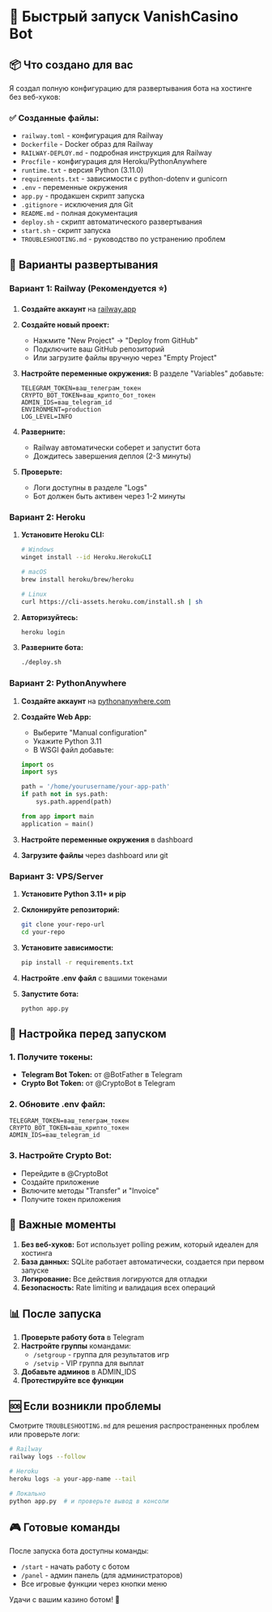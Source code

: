 # 🚀 Быстрый запуск VanishCasino Bot

## 📦 Что создано для вас

Я создал полную конфигурацию для развертывания бота на хостинге без веб-хуков:

### ✅ Созданные файлы:
- `railway.toml` - конфигурация для Railway
- `Dockerfile` - Docker образ для Railway
- `RAILWAY-DEPLOY.md` - подробная инструкция для Railway
- `Procfile` - конфигурация для Heroku/PythonAnywhere
- `runtime.txt` - версия Python (3.11.0)
- `requirements.txt` - зависимости с python-dotenv и gunicorn
- `.env` - переменные окружения
- `app.py` - продакшен скрипт запуска
- `.gitignore` - исключения для Git
- `README.md` - полная документация
- `deploy.sh` - скрипт автоматического развертывания
- `start.sh` - скрипт запуска
- `TROUBLESHOOTING.md` - руководство по устранению проблем

## 🎯 Варианты развертывания

### Вариант 1: Railway (Рекомендуется ⭐)

1. **Создайте аккаунт** на [railway.app](https://railway.app)

2. **Создайте новый проект:**
   - Нажмите "New Project" → "Deploy from GitHub"
   - Подключите ваш GitHub репозиторий
   - Или загрузите файлы вручную через "Empty Project"

3. **Настройте переменные окружения:**
   В разделе "Variables" добавьте:
   ```
   TELEGRAM_TOKEN=ваш_телеграм_токен
   CRYPTO_BOT_TOKEN=ваш_крипто_бот_токен
   ADMIN_IDS=ваш_telegram_id
   ENVIRONMENT=production
   LOG_LEVEL=INFO
   ```

4. **Разверните:**
   - Railway автоматически соберет и запустит бота
   - Дождитесь завершения деплоя (2-3 минуты)

5. **Проверьте:**
   - Логи доступны в разделе "Logs"
   - Бот должен быть активен через 1-2 минуты

### Вариант 2: Heroku

1. **Установите Heroku CLI:**
   ```bash
   # Windows
   winget install --id Heroku.HerokuCLI

   # macOS
   brew install heroku/brew/heroku

   # Linux
   curl https://cli-assets.heroku.com/install.sh | sh
   ```

2. **Авторизуйтесь:**
   ```bash
   heroku login
   ```

3. **Разверните бота:**
   ```bash
   ./deploy.sh
   ```

### Вариант 2: PythonAnywhere

1. **Создайте аккаунт** на [pythonanywhere.com](https://pythonanywhere.com)

2. **Создайте Web App:**
   - Выберите "Manual configuration"
   - Укажите Python 3.11
   - В WSGI файл добавьте:
   ```python
   import os
   import sys

   path = '/home/yourusername/your-app-path'
   if path not in sys.path:
       sys.path.append(path)

   from app import main
   application = main()
   ```

3. **Настройте переменные окружения** в dashboard

4. **Загрузите файлы** через dashboard или git

### Вариант 3: VPS/Server

1. **Установите Python 3.11+ и pip**

2. **Склонируйте репозиторий:**
   ```bash
   git clone your-repo-url
   cd your-repo
   ```

3. **Установите зависимости:**
   ```bash
   pip install -r requirements.txt
   ```

4. **Настройте .env файл** с вашими токенами

5. **Запустите бота:**
   ```bash
   python app.py
   ```

## 🔧 Настройка перед запуском

### 1. Получите токены:
- **Telegram Bot Token:** от @BotFather в Telegram
- **Crypto Bot Token:** от @CryptoBot в Telegram

### 2. Обновите .env файл:
```env
TELEGRAM_TOKEN=ваш_телеграм_токен
CRYPTO_BOT_TOKEN=ваш_крипто_токен
ADMIN_IDS=ваш_telegram_id
```

### 3. Настройте Crypto Bot:
- Перейдите в @CryptoBot
- Создайте приложение
- Включите методы "Transfer" и "Invoice"
- Получите токен приложения

## 🚨 Важные моменты

1. **Без веб-хуков:** Бот использует polling режим, который идеален для хостинга
2. **База данных:** SQLite работает автоматически, создается при первом запуске
3. **Логирование:** Все действия логируются для отладки
4. **Безопасность:** Rate limiting и валидация всех операций

## 📊 После запуска

1. **Проверьте работу бота** в Telegram
2. **Настройте группы** командами:
   - `/setgroup` - группа для результатов игр
   - `/setvip` - VIP группа для выплат
3. **Добавьте админов** в ADMIN_IDS
4. **Протестируйте все функции**

## 🆘 Если возникли проблемы

Смотрите `TROUBLESHOOTING.md` для решения распространенных проблем или проверьте логи:

```bash
# Railway
railway logs --follow

# Heroku
heroku logs -a your-app-name --tail

# Локально
python app.py  # и проверьте вывод в консоли
```

## 🎮 Готовые команды

После запуска бота доступны команды:
- `/start` - начать работу с ботом
- `/panel` - админ панель (для администраторов)
- Все игровые функции через кнопки меню

Удачи с вашим казино ботом! 🎰
